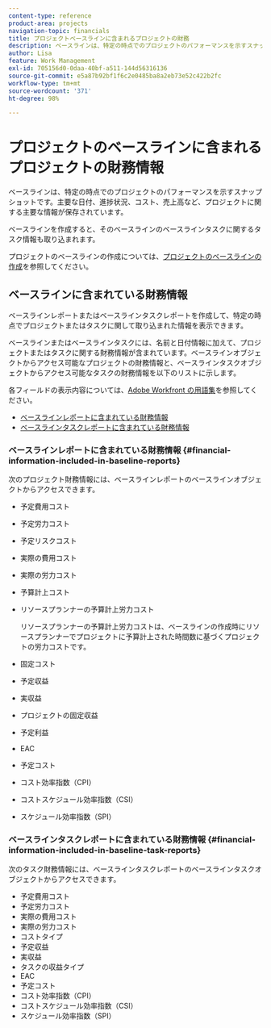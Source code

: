 ```yaml
---
content-type: reference
product-area: projects
navigation-topic: financials
title: プロジェクトベースラインに含まれるプロジェクトの財務
description: ベースラインは、特定の時点でのプロジェクトのパフォーマンスを示すスナップショットです。主要な日付、進捗状況、コスト、売上高など、プロジェクトに関する主要な情報が保存されています。
author: Lisa
feature: Work Management
exl-id: 705156d0-0daa-40bf-a511-144d56316136
source-git-commit: e5a87b92bf1f6c2e0485ba8a2eb73e52c422b2fc
workflow-type: tm+mt
source-wordcount: '371'
ht-degree: 98%

---
```


# プロジェクトのベースラインに含まれるプロジェクトの財務情報

ベースラインは、特定の時点でのプロジェクトのパフォーマンスを示すスナップショットです。主要な日付、進捗状況、コスト、売上高など、プロジェクトに関する主要な情報が保存されています。

ベースラインを作成すると、そのベースラインのベースラインタスクに関するタスク情報も取り込まれます。

プロジェクトのベースラインの作成については、[プロジェクトのベースラインの作成](../../../manage-work/projects/create-projects/create-baselines.md)を参照してください。

## ベースラインに含まれている財務情報

ベースラインレポートまたはベースラインタスクレポートを作成して、特定の時点でプロジェクトまたはタスクに関して取り込まれた情報を表示できます。

ベースラインまたはベースラインタスクには、名前と日付情報に加えて、プロジェクトまたはタスクに関する財務情報が含まれています。ベースラインオブジェクトからアクセス可能なプロジェクトの財務情報と、ベースラインタスクオブジェクトからアクセス可能なタスクの財務情報を以下のリストに示します。

各フィールドの表示内容については、[Adobe Workfront の用語集](../../../workfront-basics/navigate-workfront/workfront-navigation/workfront-terminology-glossary.md)を参照してください。

* [ベースラインレポートに含まれている財務情報](#financial-information-included-in-baseline-reports)
* [ベースラインタスクレポートに含まれている財務情報](#financial-information-included-in-baseline-task-reports)

### ベースラインレポートに含まれている財務情報 {#financial-information-included-in-baseline-reports}

次のプロジェクト財務情報には、ベースラインレポートのベースラインオブジェクトからアクセスできます。

* 予定費用コスト
* 予定労力コスト
* 予定リスクコスト
* 実際の費用コスト
* 実際の労力コスト
* 予算計上コスト
* リソースプランナーの予算計上労力コスト

  リソースプランナーの予算計上労力コストは、ベースラインの作成時にリソースプランナーでプロジェクトに予算計上された時間数に基づくプロジェクトの労力コストです。

* 固定コスト
* 予定収益
* 実収益
* プロジェクトの固定収益
* 予定利益
* EAC
* 予定コスト
* コスト効率指数（CPI）
* コストスケジュール効率指数（CSI）
* スケジュール効率指数（SPI）

### ベースラインタスクレポートに含まれている財務情報 {#financial-information-included-in-baseline-task-reports}

次のタスク財務情報には、ベースラインタスクレポートのベースラインタスクオブジェクトからアクセスできます。

* 予定費用コスト
* 予定労力コスト
* 実際の費用コスト
* 実際の労力コスト
* コストタイプ
* 予定収益
* 実収益
* タスクの収益タイプ
* EAC
* 予定コスト
* コスト効率指数（CPI）
* コストスケジュール効率指数（CSI）
* スケジュール効率指数（SPI）
